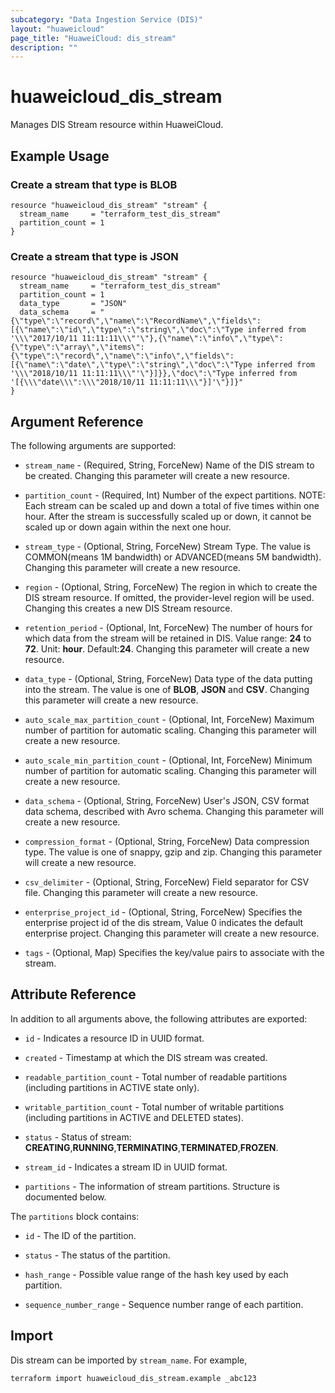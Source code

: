 ```yaml
---
subcategory: "Data Ingestion Service (DIS)"
layout: "huaweicloud"
page_title: "HuaweiCloud: dis_stream"
description: ""
---
```


# huaweicloud_dis_stream

Manages DIS Stream resource within HuaweiCloud.

## Example Usage

### Create a stream that type is BLOB

```hcl
resource "huaweicloud_dis_stream" "stream" {
  stream_name     = "terraform_test_dis_stream"
  partition_count = 1
}
```

### Create a stream that type is JSON

```hcl
resource "huaweicloud_dis_stream" "stream" {
  stream_name     = "terraform_test_dis_stream"
  partition_count = 1
  data_type       = "JSON"
  data_schema     = "{\"type\":\"record\",\"name\":\"RecordName\",\"fields\":[{\"name\":\"id\",\"type\":\"string\",\"doc\":\"Type inferred from '\\\"2017/10/11 11:11:11\\\"'\"},{\"name\":\"info\",\"type\":{\"type\":\"array\",\"items\":{\"type\":\"record\",\"name\":\"info\",\"fields\":[{\"name\":\"date\",\"type\":\"string\",\"doc\":\"Type inferred from '\\\"2018/10/11 11:11:11\\\"'\"}]}},\"doc\":\"Type inferred from '[{\\\"date\\\":\\\"2018/10/11 11:11:11\\\"}]'\"}]}"
}
```

## Argument Reference

The following arguments are supported:

* `stream_name` - (Required, String, ForceNew) Name of the DIS stream to be created.
  Changing this parameter will create a new resource.

* `partition_count` - (Required, Int) Number of the expect partitions. NOTE: Each stream can be scaled up and down a
  total of five times within one hour. After the stream is successfully scaled up or down, it cannot be scaled up or
  down again within the next one hour.

* `stream_type` - (Optional, String, ForceNew) Stream Type. The value is COMMON(means 1M bandwidth) or ADVANCED(means 5M
  bandwidth). Changing this parameter will create a new resource.

* `region` - (Optional, String, ForceNew) The region in which to create the DIS stream resource. If omitted, the
  provider-level region will be used. Changing this creates a new DIS Stream resource.

* `retention_period` - (Optional, Int, ForceNew) The number of hours for which data from the stream will be retained in DIS.
  Value range: **24** to **72**. Unit: **hour**. Default:**24**. Changing this parameter will create a new resource.

* `data_type` - (Optional, String, ForceNew) Data type of the data putting into the stream. The value is one of **BLOB**,
  **JSON** and **CSV**. Changing this parameter will create a new resource.

* `auto_scale_max_partition_count` - (Optional, Int, ForceNew) Maximum number of partition for automatic scaling.
  Changing this parameter will create a new resource.

* `auto_scale_min_partition_count` - (Optional, Int, ForceNew) Minimum number of partition for automatic scaling.
  Changing this parameter will create a new resource.

* `data_schema` - (Optional, String, ForceNew) User's JSON, CSV format data schema, described with Avro schema. Changing
  this parameter will create a new resource.

* `compression_format` - (Optional, String, ForceNew) Data compression type. The value is one of snappy, gzip and zip.
  Changing this parameter will create a new resource.

* `csv_delimiter` - (Optional, String, ForceNew) Field separator for CSV file. Changing this parameter will create a new
  resource.

* `enterprise_project_id` - (Optional, String, ForceNew) Specifies the enterprise project id of the dis stream, Value 0
  indicates the default enterprise project. Changing this parameter will create a new resource.

* `tags` - (Optional, Map) Specifies the key/value pairs to associate with the stream.

## Attribute Reference

In addition to all arguments above, the following attributes are exported:

* `id` - Indicates a resource ID in UUID format.

* `created` - Timestamp at which the DIS stream was created.

* `readable_partition_count` - Total number of readable partitions (including partitions in ACTIVE state only).

* `writable_partition_count` - Total number of writable partitions (including partitions in ACTIVE and DELETED states).

* `status` - Status of stream: **CREATING**,**RUNNING**,**TERMINATING**,**TERMINATED**,**FROZEN**.

* `stream_id` - Indicates a stream ID in UUID format.

* `partitions` - The information of stream partitions. Structure is documented below.

The `partitions` block contains:

* `id` - The ID of the partition.

* `status` - The status of the partition.

* `hash_range` - Possible value range of the hash key used by each partition.

* `sequence_number_range` - Sequence number range of each partition.

## Import

Dis stream can be imported by `stream_name`. For example,

```
terraform import huaweicloud_dis_stream.example _abc123
```
